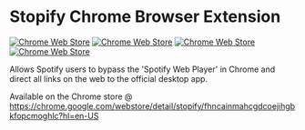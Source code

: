 Stopify Chrome Browser Extension
================
[![Chrome Web Store](https://img.shields.io/chrome-web-store/v/fhncainmahcgdcoejihgbkfopcmoghlc.svg?maxAge=2592000)](https://chrome.google.com/webstore/detail/stopify/fhncainmahcgdcoejihgbkfopcmoghlc) [![Chrome Web Store](https://img.shields.io/chrome-web-store/rating/fhncainmahcgdcoejihgbkfopcmoghlc.svg?maxAge=2592000)](https://chrome.google.com/webstore/detail/stopify/fhncainmahcgdcoejihgbkfopcmoghlc) [![Chrome Web Store](https://img.shields.io/chrome-web-store/rating-count/fhncainmahcgdcoejihgbkfopcmoghlc.svg?maxAge=2592000)](https://chrome.google.com/webstore/detail/stopify/fhncainmahcgdcoejihgbkfopcmoghlc) [![Chrome Web Store](https://img.shields.io/chrome-web-store/d/fhncainmahcgdcoejihgbkfopcmoghlc.svg?maxAge=2592000)](https://chrome.google.com/webstore/detail/stopify/fhncainmahcgdcoejihgbkfopcmoghlc)

Allows Spotify users to bypass the 'Spotify Web Player' in Chrome and direct all links on the web to the official desktop app.

Available on the Chrome store @ https://chrome.google.com/webstore/detail/stopify/fhncainmahcgdcoejihgbkfopcmoghlc?hl=en-US
